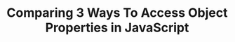 ---
title: 'Comparing 3 Ways To Access Object Properties in JavaScript'
description: 'Comparing 3 Ways To Access Object Properties in JavaScript'
published: '2020-02-04T12:00Z'
modified: '2020-02-04T12:00Z'
thumbnail: './images/quality-2.png'
slug: access-object-properties-javascript
tags: ['javascript', 'object']
recommended: ['maps-vs-plain-objects-javascript', 'object-rest-spread-properties-javascript']
type: post
commentsThreadId: access-object-properties-javascript
---